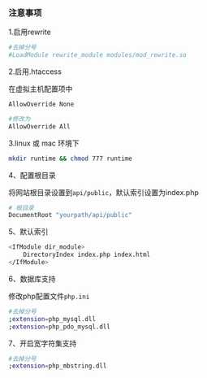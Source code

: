 

### 注意事项

1.启用rewrite

```bash
#去掉分号
#LoadModule rewrite_module modules/mod_rewrite.so
```

2.启用.htaccess

在虚拟主机配置项中

```bash
AllowOverride None

#修改为
AllowOverride All
```

3.linux 或 mac 环境下

```bash
mkdir runtime && chmod 777 runtime
```

4、配置根目录

将网站根目录设置到`api/public`，默认索引设置为index.php

```bash
# 根目录
DocumentRoot "yourpath/api/public"
```

5、默认索引

```bash
<IfModule dir_module>
    DirectoryIndex index.php index.html
</IfModule>
```

6、数据库支持

修改php配置文件`php.ini`

```bash
#去掉分号
;extension=php_mysql.dll
;extension=php_pdo_mysql.dll
```

7、开启宽字符集支持

```bash
#去掉分号
;extension=php_mbstring.dll
```



